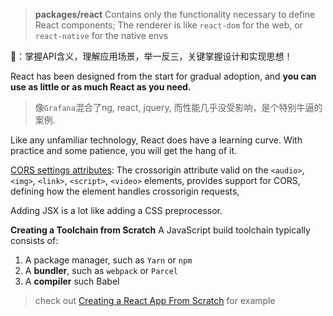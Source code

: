 
> **packages/react**
> Contains only the functionality necessary to define React components;
> The renderer is like `react-dom` for the web, or `react-native` for the native envs

🎯：掌握API含义，理解应用场景，举一反三，关键掌握设计和实现思想！

React has been designed from the start for gradual adoption, and **you can use as little or as much React as you need.**
> 像`Grafana`混合了ng, react, jquery, 而性能几乎没受影响，是个特别牛逼的案例.

Like any unfamiliar technology, React does have a learning curve. With practice and some patience, you will get the hang of it.

[CORS settings attributes](https://developer.mozilla.org/zh-CN/docs/Web/HTML/CORS_settings_attributes): The crossorigin attribute valid on the `<audio>`, `<img>`, `<link>`, `<script>`, `<video>` elements, provides support for CORS, defining how the element handles crossorigin requests, 


Adding JSX is a lot like adding a CSS preprocessor. 

**Creating a Toolchain from Scratch**
A JavaScript build toolchain typically consists of:
1. A package manager, such as `Yarn` or `npm`
2. A **bundler**, such as `webpack` or `Parcel`
3. A **compiler** such Babel
> check out [Creating a React App From Scratch](https://blog.usejournal.com/creating-a-react-app-from-scratch-f3c693b84658) for example
